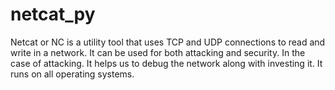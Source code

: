 # netcat_py
Netcat or NC is a utility tool that uses TCP and UDP connections to read and write in a network. It can be used for both attacking and security. In the case of attacking. It helps us to debug the network along with investing it. It runs on all operating systems. 
